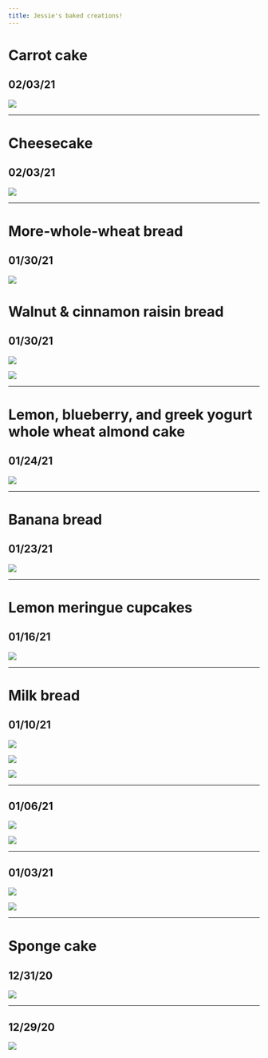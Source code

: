 ```yaml
---
title: Jessie's baked creations!
---
```


# Carrot cake
## 02/03/21

![](/img/bakes/16.jpg)

---

# Cheesecake
## 02/03/21

![](/img/bakes/17.jpg)

---

# More-whole-wheat bread
## 01/30/21

![](/img/bakes/13.jpg)

# Walnut & cinnamon raisin bread
## 01/30/21
![](/img/bakes/14.jpg)

![](/img/bakes/15.jpg)

---

# Lemon, blueberry, and greek yogurt whole wheat almond cake
## 01/24/21

![](/img/bakes/12.jpg)

---

# Banana bread
## 01/23/21 

![](/img/bakes/11.png)

---

# Lemon meringue cupcakes
## 01/16/21

![](/img/bakes/10.jpg)

---

# Milk bread
## 01/10/21

![](/img/bakes/7.jpg)

![](/img/bakes/5.jpg)

![](/img/bakes/3.jpg)

---

## 01/06/21
![](/img/bakes/2.jpg)

![](/img/bakes/9.jpg)

---

## 01/03/21

![](/img/bakes/8.jpg)

![](/img/bakes/1.jpg)


---

# Sponge cake
## 12/31/20

![](/img/bakes/4.jpg)

---

## 12/29/20

![](/img/bakes/6.jpg)

